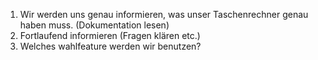 1. Wir werden uns genau informieren, was unser Taschenrechner genau haben muss. (Dokumentation lesen)
2. Fortlaufend informieren (Fragen klären etc.)
3. Welches wahlfeature werden wir benutzen?
